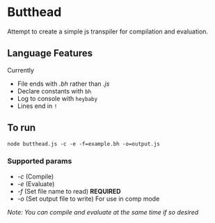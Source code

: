 # Butthead

Attempt to create a simple js transpiler for compilation and evaluation.

## Language Features

Currently

* File ends with _.bh_ rather than _.js_
* Declare constants with `bh`
* Log to console with `heybaby`
* Lines end in `!`

## To run

```
node butthead.js -c -e -f=example.bh -o=output.js
```

### Supported params

* _-c_ (Compile)
* _-e_ (Evaluate)
* _-f_ (Set file name to read) __REQUIRED__
* _-o_ (Set output file to write) For use in comp mode

_Note: You can compile and evaluate at the same time if so desired_
